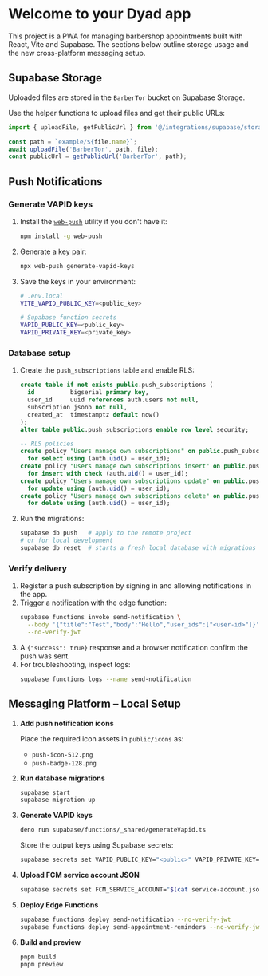 # Welcome to your Dyad app

This project is a PWA for managing barbershop appointments built with React, Vite and Supabase.
The sections below outline storage usage and the new cross-platform messaging setup.

## Supabase Storage

Uploaded files are stored in the `BarberTor` bucket on Supabase Storage.

Use the helper functions to upload files and get their public URLs:

```ts
import { uploadFile, getPublicUrl } from '@/integrations/supabase/storage';

const path = `example/${file.name}`;
await uploadFile('BarberTor', path, file);
const publicUrl = getPublicUrl('BarberTor', path);
```

## Push Notifications

### Generate VAPID keys

1. Install the [`web-push`](https://github.com/web-push-libs/web-push) utility if you don't have it:
   ```bash
   npm install -g web-push
   ```
2. Generate a key pair:
   ```bash
   npx web-push generate-vapid-keys
   ```
3. Save the keys in your environment:
   ```bash
   # .env.local
   VITE_VAPID_PUBLIC_KEY=<public_key>

   # Supabase function secrets
   VAPID_PUBLIC_KEY=<public_key>
   VAPID_PRIVATE_KEY=<private_key>
   ```

### Database setup

1. Create the `push_subscriptions` table and enable RLS:
   ```sql
   create table if not exists public.push_subscriptions (
     id          bigserial primary key,
     user_id     uuid references auth.users not null,
     subscription jsonb not null,
     created_at  timestamptz default now()
   );
   alter table public.push_subscriptions enable row level security;

   -- RLS policies
   create policy "Users manage own subscriptions" on public.push_subscriptions
     for select using (auth.uid() = user_id);
   create policy "Users manage own subscriptions insert" on public.push_subscriptions
     for insert with check (auth.uid() = user_id);
   create policy "Users manage own subscriptions update" on public.push_subscriptions
     for update using (auth.uid() = user_id);
   create policy "Users manage own subscriptions delete" on public.push_subscriptions
     for delete using (auth.uid() = user_id);
   ```
2. Run the migrations:
   ```bash
   supabase db push   # apply to the remote project
   # or for local development
   supabase db reset  # starts a fresh local database with migrations applied
   ```

### Verify delivery

1. Register a push subscription by signing in and allowing notifications in the app.
2. Trigger a notification with the edge function:
   ```bash
   supabase functions invoke send-notification \
     --body '{"title":"Test","body":"Hello","user_ids":["<user-id>"]}' \
     --no-verify-jwt
   ```
3. A `{"success": true}` response and a browser notification confirm the push was sent.
4. For troubleshooting, inspect logs:
   ```bash
   supabase functions logs --name send-notification
   ```

## Messaging Platform – Local Setup

1. **Add push notification icons**

   Place the required icon assets in `public/icons` as:

   - `push-icon-512.png`
   - `push-badge-128.png`

2. **Run database migrations**

   ```bash
   supabase start
   supabase migration up
   ```

3. **Generate VAPID keys**

   ```bash
   deno run supabase/functions/_shared/generateVapid.ts
   ```

   Store the output keys using Supabase secrets:

   ```bash
   supabase secrets set VAPID_PUBLIC_KEY="<public>" VAPID_PRIVATE_KEY="<private>"
   ```

4. **Upload FCM service account JSON**

   ```bash
   supabase secrets set FCM_SERVICE_ACCOUNT="$(cat service-account.json)"
   ```

5. **Deploy Edge Functions**

   ```bash
   supabase functions deploy send-notification --no-verify-jwt
   supabase functions deploy send-appointment-reminders --no-verify-jwt
   ```

6. **Build and preview**

   ```bash
   pnpm build
   pnpm preview
   ```
